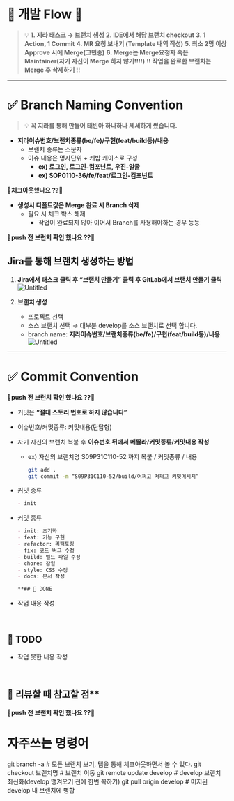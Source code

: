 # 🚨 개발 Flow 🚨

> 💡 **1. 지라 태스크 → 브랜치 생성**
> **2. IDE에서 해당 브랜치 checkout**
> **3. 1 Action, 1 Commit**
> **4. MR 요청 보내기 (Template 내역 작성)**
> **5. 최소 2명 이상 Approve 시에 Merge(고민중)**
> **6. Merge는 Merge요청자 혹은 Maintainer(자기 자신이 Merge 하지 않기!!!!)**
> **!! 작업을 완료한 브랜치는 Merge 후 삭제하기 !!**

---

# ✅ Branch Naming Convention

> 💡 **꼭 지라를 통해 만들어 태빈아 하나하나 세세하게 썼습니다.**

- **지라이슈번호/브랜치종류(be/fe)/구현(feat/build등)/내용**
  - 브랜치 종류는 소문자
  - 이슈 내용은 명사단위 + 케밥 케이스로 구성
    - **ex) 로그인, 로그인-컴포넌트, 우진-얼굴**
    - **ex) SOP0110-36/fe/feat/로그인-컴포넌트**
  
🚨**체크아웃했나요 ??**🚨

- **생성시 디폴트값은 Merge 완료 시 Branch 삭제**
  - 필요 시 체크 박스 해제
    - 작업이 완료되지 않아 이어서 Branch를 사용해야하는 경우 등등

🚨**push 전 브런치 확인 했나요 ??**🚨

## Jira를 통해 브랜치 생성하는 방법

1. **Jira에서 태스크 클릭 후 “브랜치 만들기” 클릭 후 GitLab에서 브랜치 만들기 클릭**
   ![Untitled](https://prod-files-secure.s3.us-west-2.amazonaws.com/a64a71cd-6cab-4df5-9c99-f4ec7a56e998/37b0fb07-bb8a-4a7f-986b-7c2371b5c645/Untitled.png)

2. **브랜치 생성**
   - 프로젝트 선택
   - 소스 브랜치 선택 → 대부분 develop를 소스 브랜치로 선택 합니다.
   - branch name: **지라이슈번호/브랜치종류(be/fe)/구현(feat/build등)/내용**
     ![Untitled](https://prod-files-secure.s3.us-west-2.amazonaws.com/a64a71cd-6cab-4df5-9c99-f4ec7a56e998/0fb9c8c9-7105-4773-bc1a-49d59690bb57/Untitled.png)

---

# ✅ Commit Convention

🚨**push 전 브런치 확인 했나요 ??**🚨

- 커밋은 **“절대 스토리 번호로 하지 않습니다”**
- 이슈번호/커밋종류: 커밋내용(단답형)
- 자기 자신의 브랜치 복붙 후 **이슈번호 뒤에서 메짤라/커밋종류/커밋내용 작성**
  - ex) 자신의 브랜치명 S09P31C110-52 까지 복붙 / 커밋종류 / 내용
    ```sh
    git add .
    git commit -m “S09P31C110-52/build/어쩌고 저쩌고 커밋메시지”
    ```

- 커밋 종류
  ```markdown
  - init
- 커밋 종류
  ```markdown
  - init: 초기화
  - feat: 기능 구현
  - refactor: 리팩토링
  - fix: 코드 버그 수정
  - build: 빌드 파일 수정
  - chore: 잡일
  - style: CSS 수정
  - docs: 문서 작성

  **## 🔧 DONE
- 작업 내용 작성

<br>

## 🔧 TODO
- 작업 못한 내용 작성

<br>

## 📝 리뷰할 때 참고할 점**
🚨**push 전 브랜치 확인 했나요 ??**🚨


# 자주쓰는 명령어
git branch -a # 모든 브랜치 보기, 탭을 통해 체크아웃하면서 볼 수 있다.
git checkout 브랜치명 # 브랜치 이동 
git remote update develop # develop 브랜치 최신화(develop 땡겨오기 전에 한번 꼭하기)
git pull origin develop # 머지된 develop 내 브랜치에 병합


